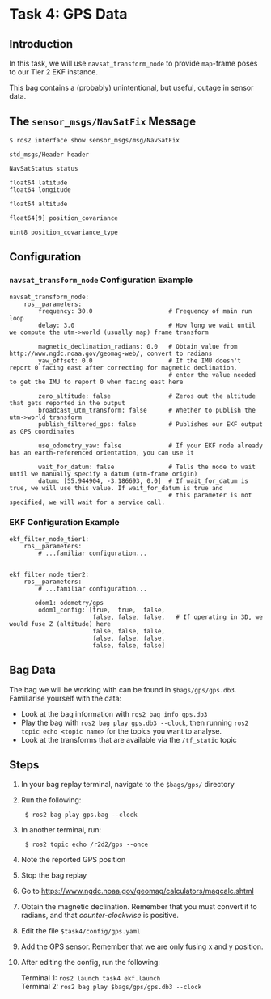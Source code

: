 # Task 4: GPS Data

## Introduction

In this task, we will use `navsat_transform_node` to provide `map`-frame poses to our Tier 2 EKF instance.

This bag contains a (probably) unintentional, but useful, outage in sensor data.

## The `sensor_msgs/NavSatFix` Message

```
$ ros2 interface show sensor_msgs/msg/NavSatFix

std_msgs/Header header

NavSatStatus status

float64 latitude
float64 longitude

float64 altitude

float64[9] position_covariance

uint8 position_covariance_type
```

## Configuration

### `navsat_transform_node` Configuration Example

```
navsat_transform_node:
    ros__parameters:
        frequency: 30.0                     # Frequency of main run loop
        delay: 3.0                          # How long we wait until we compute the utm->world (usually map) frame transform

        magnetic_declination_radians: 0.0   # Obtain value from http://www.ngdc.noaa.gov/geomag-web/, convert to radians
        yaw_offset: 0.0                     # If the IMU doesn't report 0 facing east after correcting for magnetic declination, 
                                            # enter the value needed to get the IMU to report 0 when facing east here

        zero_altitude: false                # Zeros out the altitude that gets reported in the output
        broadcast_utm_transform: false      # Whether to publish the utm->world transform
        publish_filtered_gps: false         # Publishes our EKF output as GPS coordinates

        use_odometry_yaw: false             # If your EKF node already has an earth-referenced orientation, you can use it

        wait_for_datum: false               # Tells the node to wait until we manually specify a datum (utm-frame origin)
        datum: [55.944904, -3.186693, 0.0]  # If wait_for_datum is true, we will use this value. If wait_for_datum is true and
                                            # this parameter is not specified, we will wait for a service call.
```

### EKF Configuration Example

```
ekf_filter_node_tier1:
    ros__parameters:
        # ...familiar configuration...


ekf_filter_node_tier2:
    ros__parameters:
        # ...familiar configuration...

	   odom1: odometry/gps
        odom1_config: [true,  true,  false,
                       false, false, false,   # If operating in 3D, we would fuse Z (altitude) here
                       false, false, false,
                       false, false, false,
                       false, false, false]
```

## Bag Data

The bag we will be working with can be found in `$bags/gps/gps.db3`. Familiarise yourself with the data:

- Look at the bag information with `ros2 bag info gps.db3`
- Play the bag with `ros2 bag play gps.db3 --clock`, then running `ros2 topic echo <topic name>` for the topics you want to analyse.
- Look at the transforms that are available via the `/tf_static` topic

## Steps

1. In your bag replay terminal, navigate to the `$bags/gps/` directory
1. Run the following:

        $ ros2 bag play gps.bag --clock

1. In another terminal, run:

        $ ros2 topic echo /r2d2/gps --once

1. Note the reported GPS position
1. Stop the bag replay
1. Go to https://www.ngdc.noaa.gov/geomag/calculators/magcalc.shtml
1. Obtain the magnetic declination. Remember that you must convert it to radians, and that _counter-clockwise_ is positive.
1. Edit the file `$task4/config/gps.yaml`
1. Add the GPS sensor. Remember that we are only fusing x and y position.
1. After editing the config, run the following:

    Terminal 1: `ros2 launch task4 ekf.launch`  
    Terminal 2: `ros2 bag play $bags/gps/gps.db3 --clock`
